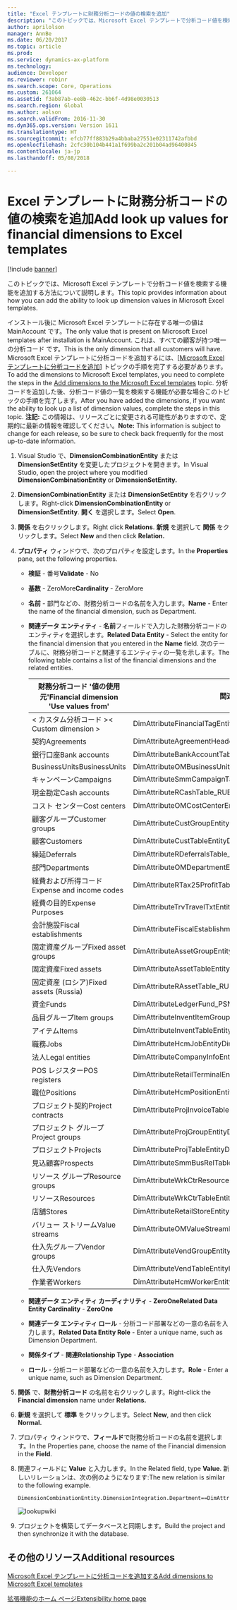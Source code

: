 ```yaml
---
title: "Excel テンプレートに財務分析コードの値の検索を追加"
description: "このトピックでは、Microsoft Excel テンプレートで分析コード値を検索する機能を追加する方法について説明します。"
author: aprilolson
manager: AnnBe
ms.date: 06/20/2017
ms.topic: article
ms.prod: 
ms.service: dynamics-ax-platform
ms.technology: 
audience: Developer
ms.reviewer: robinr
ms.search.scope: Core, Operations
ms.custom: 261064
ms.assetid: f3ab87ab-ee8b-462c-bb6f-4d98e0030513
ms.search.region: Global
ms.author: aolson
ms.search.validFrom: 2016-11-30
ms.dyn365.ops.version: Version 1611
ms.translationtype: HT
ms.sourcegitcommit: efcb77ff883b29a4bbaba27551e02311742afbbd
ms.openlocfilehash: 2cfc30b104b441a1f699ba2c201b04ad96400845
ms.contentlocale: ja-jp
ms.lasthandoff: 05/08/2018

---
```


# <a name="add-look-up-values-for-financial-dimensions-to-excel-templates"></a><span data-ttu-id="da207-103">Excel テンプレートに財務分析コードの値の検索を追加</span><span class="sxs-lookup"><span data-stu-id="da207-103">Add look up values for financial dimensions to Excel templates</span></span>

[!include [banner](../includes/banner.md)]

<span data-ttu-id="da207-104">このトピックでは、Microsoft Excel テンプレートで分析コード値を検索する機能を追加する方法について説明します。</span><span class="sxs-lookup"><span data-stu-id="da207-104">This topic provides information about how you can add the ability to look up dimension values in Microsoft Excel templates.</span></span>

<span data-ttu-id="da207-105">インストール後に Microsoft Excel テンプレートに存在する唯一の値は MainAccount です。</span><span class="sxs-lookup"><span data-stu-id="da207-105">The only value that is present on Microsoft Excel templates after installation is MainAccount.</span></span> <span data-ttu-id="da207-106">これは、すべての顧客が持つ唯一の分析コード です。</span><span class="sxs-lookup"><span data-stu-id="da207-106">This is the only dimension that all customers will have.</span></span> <span data-ttu-id="da207-107">Microsoft Excel テンプレートに分析コードを追加するには、[[Microsoft Excel テンプレートに分析コードを追加](dimensions-overview.md)] トピックの手順を完了する必要があります。</span><span class="sxs-lookup"><span data-stu-id="da207-107">To add the dimensions to Microsoft Excel templates, you need to complete the steps in the [Add dimensions to the Microsoft Excel templates](dimensions-overview.md) topic.</span></span> <span data-ttu-id="da207-108">分析コードを追加した後、分析コード値の一覧を検索する機能が必要な場合このトピックの手順を完了します。</span><span class="sxs-lookup"><span data-stu-id="da207-108">After you have added the dimensions, if you want the ability to look up a list of dimension values, complete the steps in this topic.</span></span> <span data-ttu-id="da207-109">**注記:** この情報は、リリースごとに変更される可能性がありますので、定期的に最新の情報を確認してください。</span><span class="sxs-lookup"><span data-stu-id="da207-109">**Note:**  This information is subject to change for each release, so be sure to check back frequently for the most up-to-date information.</span></span>

1.  <span data-ttu-id="da207-110">Visual Studio で、**DimensionCombinationEntity** または **DimensionSetEntity** を変更したプロジェクトを開きます。</span><span class="sxs-lookup"><span data-stu-id="da207-110">In Visual Studio, open the project where you modified **DimensionCombinationEntity** or **DimensionSetEntity.**</span></span>
2.  <span data-ttu-id="da207-111">**DimensionCombinationEntity** または **DimensionSetEntity** を右クリックします。</span><span class="sxs-lookup"><span data-stu-id="da207-111">Right-click **DimensionCombinationEntity** or **DimensionSetEntity**.</span></span> <span data-ttu-id="da207-112">**開く** を選択します。</span><span class="sxs-lookup"><span data-stu-id="da207-112">Select **Open**.</span></span>
3.  <span data-ttu-id="da207-113">**関係** を右クリックします。</span><span class="sxs-lookup"><span data-stu-id="da207-113">Right click **Relations**.</span></span> <span data-ttu-id="da207-114">**新規** を選択して **関係** をクリックします。</span><span class="sxs-lookup"><span data-stu-id="da207-114">Select **New** and then click **Relation.**</span></span>
4.  <span data-ttu-id="da207-115">**プロパティ** ウィンドウで、次のプロパティを設定します。</span><span class="sxs-lookup"><span data-stu-id="da207-115">In the **Properties** pane, set the following properties.</span></span>
    -   <span data-ttu-id="da207-116">**検証** - 番号</span><span class="sxs-lookup"><span data-stu-id="da207-116">**Validate** - No</span></span>
    -   <span data-ttu-id="da207-117">**基数** - ZeroMore</span><span class="sxs-lookup"><span data-stu-id="da207-117">**Cardinality** - ZeroMore</span></span>
    -   <span data-ttu-id="da207-118">**名前** - 部門などの、財務分析コードの名前を入力します。</span><span class="sxs-lookup"><span data-stu-id="da207-118">**Name** - Enter the name of the financial dimension, such as Department.</span></span>
    -   <span data-ttu-id="da207-119">**関連データ エンティティ** - **名前**フィールドで入力した財務分析コードのエンティティを選択します。</span><span class="sxs-lookup"><span data-stu-id="da207-119">**Related Data Entity** - Select the entity for the financial dimension that you entered in the **Name** field.</span></span> <span data-ttu-id="da207-120">次のテーブルに、財務分析コードと関連するエンティティの一覧を示します。</span><span class="sxs-lookup"><span data-stu-id="da207-120">The following table contains a list of the financial dimensions and the related entities.</span></span>

        | <span data-ttu-id="da207-121">**財務分析コード '値の使用元'**</span><span class="sxs-lookup"><span data-stu-id="da207-121">**Financial dimension 'Use values from'**</span></span> | <span data-ttu-id="da207-122">**関連するエンティティ**</span><span class="sxs-lookup"><span data-stu-id="da207-122">**Related entity**</span></span>                        |
        |-------------------------------------------|-------------------------------------------|
        | <span data-ttu-id="da207-123">&lt; カスタム分析コード &gt;</span><span class="sxs-lookup"><span data-stu-id="da207-123">&lt; Custom dimension &gt;</span></span>                | <span data-ttu-id="da207-124">DimAttributeFinancialTagEntity</span><span class="sxs-lookup"><span data-stu-id="da207-124">DimAttributeFinancialTagEntity</span></span>            |
        | <span data-ttu-id="da207-125">契約</span><span class="sxs-lookup"><span data-stu-id="da207-125">Agreements</span></span>                                | <span data-ttu-id="da207-126">DimAttributeAgreementHeaderExt\_RUEntity</span><span class="sxs-lookup"><span data-stu-id="da207-126">DimAttributeAgreementHeaderExt\_RUEntity</span></span>  |
        | <span data-ttu-id="da207-127">銀行口座</span><span class="sxs-lookup"><span data-stu-id="da207-127">Bank accounts</span></span>                             | <span data-ttu-id="da207-128">DimAttributeBankAccountTableEntity</span><span class="sxs-lookup"><span data-stu-id="da207-128">DimAttributeBankAccountTableEntity</span></span>        |
        | <span data-ttu-id="da207-129">BusinessUnits</span><span class="sxs-lookup"><span data-stu-id="da207-129">BusinessUnits</span></span>                             | <span data-ttu-id="da207-130">DimAttributeOMBusinessUnitEntity</span><span class="sxs-lookup"><span data-stu-id="da207-130">DimAttributeOMBusinessUnitEntity</span></span>          |
        | <span data-ttu-id="da207-131">キャンペーン</span><span class="sxs-lookup"><span data-stu-id="da207-131">Campaigns</span></span>                                 | <span data-ttu-id="da207-132">DimAttributeSmmCampaignTableEntity</span><span class="sxs-lookup"><span data-stu-id="da207-132">DimAttributeSmmCampaignTableEntity</span></span>        |
        | <span data-ttu-id="da207-133">現金勘定</span><span class="sxs-lookup"><span data-stu-id="da207-133">Cash accounts</span></span>                             | <span data-ttu-id="da207-134">DimAttributeRCashTable\_RUEntity</span><span class="sxs-lookup"><span data-stu-id="da207-134">DimAttributeRCashTable\_RUEntity</span></span>          |
        | <span data-ttu-id="da207-135">コスト センター</span><span class="sxs-lookup"><span data-stu-id="da207-135">Cost centers</span></span>                              | <span data-ttu-id="da207-136">DimAttributeOMCostCenterEntity</span><span class="sxs-lookup"><span data-stu-id="da207-136">DimAttributeOMCostCenterEntity</span></span>            |
        | <span data-ttu-id="da207-137">顧客グループ</span><span class="sxs-lookup"><span data-stu-id="da207-137">Customer groups</span></span>                           | <span data-ttu-id="da207-138">DimAttributeCustGroupEntity</span><span class="sxs-lookup"><span data-stu-id="da207-138">DimAttributeCustGroupEntity</span></span>               |
        | <span data-ttu-id="da207-139">顧客</span><span class="sxs-lookup"><span data-stu-id="da207-139">Customers</span></span>                                 | <span data-ttu-id="da207-140">DimAttributeCustTableEntity</span><span class="sxs-lookup"><span data-stu-id="da207-140">DimAttributeCustTableEntity</span></span>               |
        | <span data-ttu-id="da207-141">繰延</span><span class="sxs-lookup"><span data-stu-id="da207-141">Deferrals</span></span>                                 | <span data-ttu-id="da207-142">DimAttributeRDeferralsTable\_RUEntity</span><span class="sxs-lookup"><span data-stu-id="da207-142">DimAttributeRDeferralsTable\_RUEntity</span></span>     |
        | <span data-ttu-id="da207-143">部門</span><span class="sxs-lookup"><span data-stu-id="da207-143">Departments</span></span>                               | <span data-ttu-id="da207-144">DimAttributeOMDepartmentEntity</span><span class="sxs-lookup"><span data-stu-id="da207-144">DimAttributeOMDepartmentEntity</span></span>            |
        | <span data-ttu-id="da207-145">経費および所得コード</span><span class="sxs-lookup"><span data-stu-id="da207-145">Expense and income codes</span></span>                  | <span data-ttu-id="da207-146">DimAttributeRTax25ProfitTable\_RUEntity</span><span class="sxs-lookup"><span data-stu-id="da207-146">DimAttributeRTax25ProfitTable\_RUEntity</span></span>   |
        | <span data-ttu-id="da207-147">経費の目的</span><span class="sxs-lookup"><span data-stu-id="da207-147">Expense Purposes</span></span>                          | <span data-ttu-id="da207-148">DimAttributeTrvTravelTxtEntity</span><span class="sxs-lookup"><span data-stu-id="da207-148">DimAttributeTrvTravelTxtEntity</span></span>            |
        | <span data-ttu-id="da207-149">会計施設</span><span class="sxs-lookup"><span data-stu-id="da207-149">Fiscal establishments</span></span>                     | <span data-ttu-id="da207-150">DimAttributeFiscalEstablishment\_BREntity</span><span class="sxs-lookup"><span data-stu-id="da207-150">DimAttributeFiscalEstablishment\_BREntity</span></span> |
        | <span data-ttu-id="da207-151">固定資産グループ</span><span class="sxs-lookup"><span data-stu-id="da207-151">Fixed asset groups</span></span>                        | <span data-ttu-id="da207-152">DimAttributeAssetGroupEntity</span><span class="sxs-lookup"><span data-stu-id="da207-152">DimAttributeAssetGroupEntity</span></span>              |
        | <span data-ttu-id="da207-153">固定資産</span><span class="sxs-lookup"><span data-stu-id="da207-153">Fixed assets</span></span>                              | <span data-ttu-id="da207-154">DimAttributeAssetTableEntity</span><span class="sxs-lookup"><span data-stu-id="da207-154">DimAttributeAssetTableEntity</span></span>              |
        | <span data-ttu-id="da207-155">固定資産 (ロシア)</span><span class="sxs-lookup"><span data-stu-id="da207-155">Fixed assets (Russia)</span></span>                     | <span data-ttu-id="da207-156">DimAttributeRAssetTable\_RUEntity</span><span class="sxs-lookup"><span data-stu-id="da207-156">DimAttributeRAssetTable\_RUEntity</span></span>         |
        | <span data-ttu-id="da207-157">資金</span><span class="sxs-lookup"><span data-stu-id="da207-157">Funds</span></span>                                     | <span data-ttu-id="da207-158">DimAttributeLedgerFund\_PSN</span><span class="sxs-lookup"><span data-stu-id="da207-158">DimAttributeLedgerFund\_PSN</span></span>               |
        | <span data-ttu-id="da207-159">品目グループ</span><span class="sxs-lookup"><span data-stu-id="da207-159">Item groups</span></span>                               | <span data-ttu-id="da207-160">DimAttributeInventItemGroupEntity</span><span class="sxs-lookup"><span data-stu-id="da207-160">DimAttributeInventItemGroupEntity</span></span>         |
        | <span data-ttu-id="da207-161">アイテム</span><span class="sxs-lookup"><span data-stu-id="da207-161">Items</span></span>                                     | <span data-ttu-id="da207-162">DimAttributeInventTableEntity</span><span class="sxs-lookup"><span data-stu-id="da207-162">DimAttributeInventTableEntity</span></span>             |
        | <span data-ttu-id="da207-163">職務</span><span class="sxs-lookup"><span data-stu-id="da207-163">Jobs</span></span>                                      | <span data-ttu-id="da207-164">DimAttributeHcmJobEntity</span><span class="sxs-lookup"><span data-stu-id="da207-164">DimAttributeHcmJobEntity</span></span>                  |
        | <span data-ttu-id="da207-165">法人</span><span class="sxs-lookup"><span data-stu-id="da207-165">Legal entities</span></span>                            | <span data-ttu-id="da207-166">DimAttributeCompanyInfoEntity</span><span class="sxs-lookup"><span data-stu-id="da207-166">DimAttributeCompanyInfoEntity</span></span>             |
        | <span data-ttu-id="da207-167">POS レジスター</span><span class="sxs-lookup"><span data-stu-id="da207-167">POS registers</span></span>                             | <span data-ttu-id="da207-168">DimAttributeRetailTerminalEntity</span><span class="sxs-lookup"><span data-stu-id="da207-168">DimAttributeRetailTerminalEntity</span></span>          |
        | <span data-ttu-id="da207-169">職位</span><span class="sxs-lookup"><span data-stu-id="da207-169">Positions</span></span>                                 | <span data-ttu-id="da207-170">DimAttributeHcmPositionEntity</span><span class="sxs-lookup"><span data-stu-id="da207-170">DimAttributeHcmPositionEntity</span></span>             |
        | <span data-ttu-id="da207-171">プロジェクト契約</span><span class="sxs-lookup"><span data-stu-id="da207-171">Project contracts</span></span>                         | <span data-ttu-id="da207-172">DimAttributeProjInvoiceTableEntity</span><span class="sxs-lookup"><span data-stu-id="da207-172">DimAttributeProjInvoiceTableEntity</span></span>        |
        | <span data-ttu-id="da207-173">プロジェクト グループ</span><span class="sxs-lookup"><span data-stu-id="da207-173">Project groups</span></span>                            | <span data-ttu-id="da207-174">DimAttributeProjGroupEntity</span><span class="sxs-lookup"><span data-stu-id="da207-174">DimAttributeProjGroupEntity</span></span>               |
        | <span data-ttu-id="da207-175">プロジェクト</span><span class="sxs-lookup"><span data-stu-id="da207-175">Projects</span></span>                                  | <span data-ttu-id="da207-176">DimAttributeProjTableEntity</span><span class="sxs-lookup"><span data-stu-id="da207-176">DimAttributeProjTableEntity</span></span>               |
        | <span data-ttu-id="da207-177">見込顧客</span><span class="sxs-lookup"><span data-stu-id="da207-177">Prospects</span></span>                                 | <span data-ttu-id="da207-178">DimAttributeSmmBusRelTableEntity</span><span class="sxs-lookup"><span data-stu-id="da207-178">DimAttributeSmmBusRelTableEntity</span></span>          |
        | <span data-ttu-id="da207-179">リソース グループ</span><span class="sxs-lookup"><span data-stu-id="da207-179">Resource groups</span></span>                           | <span data-ttu-id="da207-180">DimAttributeWrkCtrResourceGroupEntity</span><span class="sxs-lookup"><span data-stu-id="da207-180">DimAttributeWrkCtrResourceGroupEntity</span></span>     |
        | <span data-ttu-id="da207-181">リソース</span><span class="sxs-lookup"><span data-stu-id="da207-181">Resources</span></span>                                 | <span data-ttu-id="da207-182">DimAttributeWrkCtrTableEntity</span><span class="sxs-lookup"><span data-stu-id="da207-182">DimAttributeWrkCtrTableEntity</span></span>             |
        | <span data-ttu-id="da207-183">店舗</span><span class="sxs-lookup"><span data-stu-id="da207-183">Stores</span></span>                                    | <span data-ttu-id="da207-184">DimAttributeRetailStoreEntity</span><span class="sxs-lookup"><span data-stu-id="da207-184">DimAttributeRetailStoreEntity</span></span>             |
        | <span data-ttu-id="da207-185">バリュー ストリーム</span><span class="sxs-lookup"><span data-stu-id="da207-185">Value streams</span></span>                             | <span data-ttu-id="da207-186">DimAttributeOMValueStreamEntity</span><span class="sxs-lookup"><span data-stu-id="da207-186">DimAttributeOMValueStreamEntity</span></span>           |
        | <span data-ttu-id="da207-187">仕入先グループ</span><span class="sxs-lookup"><span data-stu-id="da207-187">Vendor groups</span></span>                             | <span data-ttu-id="da207-188">DimAttributeVendGroupEntity</span><span class="sxs-lookup"><span data-stu-id="da207-188">DimAttributeVendGroupEntity</span></span>               |
        | <span data-ttu-id="da207-189">仕入先</span><span class="sxs-lookup"><span data-stu-id="da207-189">Vendors</span></span>                                   | <span data-ttu-id="da207-190">DimAttributeVendTableEntity</span><span class="sxs-lookup"><span data-stu-id="da207-190">DimAttributeVendTableEntity</span></span>               |
        | <span data-ttu-id="da207-191">作業者</span><span class="sxs-lookup"><span data-stu-id="da207-191">Workers</span></span>                                   | <span data-ttu-id="da207-192">DimAttributeHcmWorkerEntity</span><span class="sxs-lookup"><span data-stu-id="da207-192">DimAttributeHcmWorkerEntity</span></span>               |

    -   <span data-ttu-id="da207-193">**関連データ エンティティ カーディナリティ** - **ZeroOne**</span><span class="sxs-lookup"><span data-stu-id="da207-193">**Related Data Entity Cardinality** - **ZeroOne**</span></span>
    -   <span data-ttu-id="da207-194">**関連データ エンティティ ロール** - 分析コード部署などの一意の名前を入力します。</span><span class="sxs-lookup"><span data-stu-id="da207-194">**Related Data Entity Role** - Enter a unique name, such as Dimension Department.</span></span>
    -   <span data-ttu-id="da207-195">**関係タイプ** - **関連**</span><span class="sxs-lookup"><span data-stu-id="da207-195">**Relationship Type** - **Association**</span></span>
    -   <span data-ttu-id="da207-196">**ロール** - 分析コード部署などの一意の名前を入力します。</span><span class="sxs-lookup"><span data-stu-id="da207-196">**Role** - Enter a unique name, such as Dimension Department.</span></span>

5.  <span data-ttu-id="da207-197">**関係** で、**財務分析コード** の名前を右クリックします。</span><span class="sxs-lookup"><span data-stu-id="da207-197">Right-click the **Financial dimension** name under **Relations.**</span></span>
6.  <span data-ttu-id="da207-198">**新規** を選択して **標準** をクリックします。</span><span class="sxs-lookup"><span data-stu-id="da207-198">Select **New**, and then click **Normal.**</span></span>
7.  <span data-ttu-id="da207-199">プロパティ ウィンドウで、**フィールド**で財務分析コードの名前を選択します。</span><span class="sxs-lookup"><span data-stu-id="da207-199">In the Properties pane, choose the name of the Financial dimension in the **Field**.</span></span>
8.  <span data-ttu-id="da207-200">関連フィールドに **Value** と入力します。</span><span class="sxs-lookup"><span data-stu-id="da207-200">In the Related field, type **Value**.</span></span> <span data-ttu-id="da207-201">新しいリレーションは、次の例のようになります:</span><span class="sxs-lookup"><span data-stu-id="da207-201">The new relation is similar to the following example.</span></span>

        DimensionCombinationEntity.DimensionIntegration.Department==DimAttributeOMDepartmentEntity.Value

    ![lookupwiki](./media/lookupwiki.png)

9.  <span data-ttu-id="da207-203">プロジェクトを構築してデータベースと同期します。</span><span class="sxs-lookup"><span data-stu-id="da207-203">Build the project and then synchronize it with the database.</span></span>


## <a name="additional-resources"></a><span data-ttu-id="da207-204">その他のリソース</span><span class="sxs-lookup"><span data-stu-id="da207-204">Additional resources</span></span>

[<span data-ttu-id="da207-205">Microsoft Excel テンプレートに分析コードを追加する</span><span class="sxs-lookup"><span data-stu-id="da207-205">Add dimensions to Microsoft Excel templates</span></span>](add-dimensions-excel-templates.md)

[<span data-ttu-id="da207-206">拡張機能のホーム ページ</span><span class="sxs-lookup"><span data-stu-id="da207-206">Extensibility home page</span></span>](../extensibility/extensibility-home-page.md)




